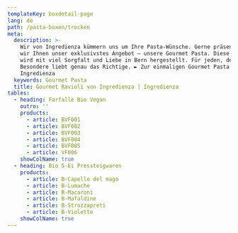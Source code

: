 ```yaml
---
templateKey: boxdetail-page
lang: de
path: /pasta-boxen/trocken
meta:
  description: >-
    Wir von Ingredienza kümmern uns um Ihre Pasta-Wünsche. Gerne präsentieren
    wir Ihnen unser exklusivstes Angebot – unsere Gourmet Pasta. Diese Pasta
    wird mit viel Sorgfalt und Liebe in Bern hergestellt. Für jeden, der das
    Besondere liebt genau das Richtige. ► Zur einmaligen Gourmet Pasta von
    Ingredienza
  keywords: Gourmet Pasta
  title: Gourmet Ravioli von Ingredienza | Ingredienza
tables:
  - heading: Farfalle Bio Vegan
    outro: ''
    products:
      - article: BVF001
      - article: BVF002
      - article: BVF003
      - article: BVF004
      - article: BVF005
      - article: VF006
    showColName: true
  - heading: Bio 5-Ei Pressteigwaren
    products:
      - article: B-Capello del mago
      - article: B-Lumache
      - article: B-Macaroni
      - article: B-Mafaldine
      - article: B-Strozzapreti
      - article: B-Violette
    showColName: true
---
```

